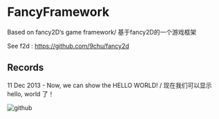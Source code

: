 FancyFramework
==============

Based on fancy2D‘s game framework/ 基于fancy2D的一个游戏框架

See f2d : https://github.com/9chu/fancy2d

Records
--------------

11 Dec 2013 - Now, we can show the HELLO WORLD! / 现在我们可以显示 hello, world 了！

![github](http://www.frimin.com/wp-content/uploads/2013/12/ff_helloworld.jpg "hello, world")  
